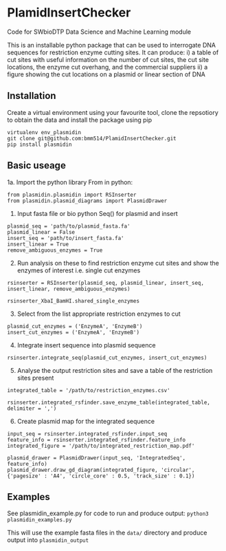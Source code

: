 # PlamidInsertChecker
Code for SWbioDTP Data Science and Machine Learning module

This is an installable python package that can be used to interrogate DNA sequences for restriction enzyme cutting sites. It can produce: 
    i) a table of cut sites with useful information on the number of cut sites, the cut site locations, the enzyme cut overhang, and the commercial suppliers
    ii) a figure showing the cut locations on a plasmid or linear section of DNA

## Installation

Create a virtual environment using your favourite tool, clone the repsotiory to obtain the data and install the package using pip

```
virtualenv env_plasmidin
git clone git@github.com:bmm514/PlamidInsertChecker.git
pip install plasmidin
```

## Basic useage
1a. Import the python library
From in python:
```
from plasmidin.plasmidin import RSInserter
from plasmidin.plasmid_diagrams import PlasmidDrawer
```

1. Input fasta file or bio python Seq() for plasmid and insert
```
plasmid_seq = 'path/to/plasmid_fasta.fa'
plasmid_linear = False
insert_seq = 'path/to/insert_fasta.fa'
insert_linear = True
remove_ambiguous_enzymes = True
```
2. Run analysis on these to find restriction enzyme cut sites and 
show the enzymes of interest i.e. single cut enzymes
```
rsinserter = RSInserter(plasmid_seq, plasmid_linear, insert_seq, insert_linear, remove_ambiguous_enzymes)

rsinserter_XbaI_BamHI.shared_single_enzymes
```

3. Select from the list appropriate restriction enzymes to cut
```
plasmid_cut_enzymes = ('EnzymeA', 'EnzymeB')
insert_cut_enzymes = ('EnzymeA', 'EnzymeB')
```

4. Integrate insert sequence into plasmid sequence 
```
rsinserter.integrate_seq(plasmid_cut_enzymes, insert_cut_enzymes)
```
5. Analyse the output restriction sites and save a table of the restriction sites present
```
integrated_table = '/path/to/restriction_enzymes.csv'

rsinserter.integrated_rsfinder.save_enzyme_table(integrated_table, delimiter = ',')
```

6. Create plasmid map for the integrated sequence
```
input_seq = rsinserter.integrated_rsfinder.input_seq
feature_info = rsinserter.integrated_rsfinder.feature_info
integrated_figure = '/path/to/integrated_restriction_map.pdf'

plasmid_drawer = PlasmidDrawer(input_seq, 'IntegratedSeq', feature_info)
plasmid_drawer.draw_gd_diagram(integrated_figure, 'circular', {'pagesize' : 'A4', 'circle_core' : 0.5, 'track_size' : 0.1})
```
## Examples

See plasmidin_example.py for code to run and produce output:
```python3 plasmidin_examples.py```

This will use the example fasta files in the ```data/``` directory and produce output into ```plasmidin_output```